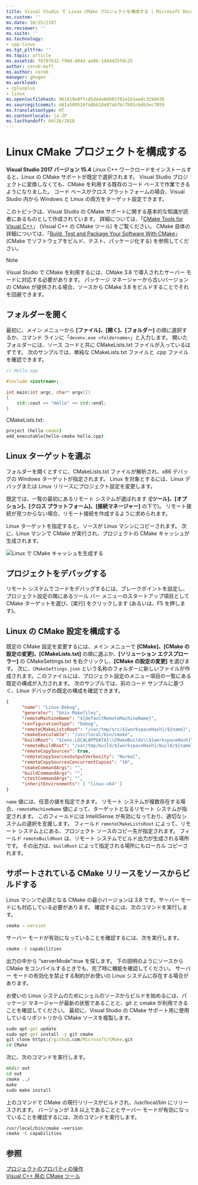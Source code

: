 ```yaml
---
title: Visual Studio で Linux CMake プロジェクトを構成する | Microsoft Docs
ms.custom: ''
ms.date: 10/25/2107
ms.reviewer: ''
ms.suite: ''
ms.technology:
- cpp-linux
ms.tgt_pltfrm: ''
ms.topic: article
ms.assetid: f8707b32-f90d-494d-ae0b-1d44425fdc25
author: corob-msft
ms.author: corob
manager: ghogen
ms.workload:
- cplusplus
- linux
ms.openlocfilehash: 961419e9ffcd5dede0db01f81e1b1eedc3290436
ms.sourcegitcommit: dd1a509526fa8bb18e97ab7bc7b91cbdb3ec7059
ms.translationtype: HT
ms.contentlocale: ja-JP
ms.lasthandoff: 04/26/2018
---
```

# <a name="configure-a-linux-cmake-project"></a>Linux CMake プロジェクトを構成する
  
**Visual Studio 2017 バージョン 15.4** Linux C++ ワークロードをインストールすると、Linux の CMake サポートが既定で選択されます。 Visual Studio プロジェクトに変換しなくても、CMake を利用する既存のコード ベースで作業できるようになりました。 コード ベースがクロス プラットフォームの場合、Visual Studio 内から Windows と Linux の両方をターゲット設定できます。 

このトピックは、Visual Studio の CMake サポートに関する基本的な知識が読者にあるものとして作成されています。 詳細については、「[CMake Tools for Visual C++](../ide/cmake-tools-for-visual-cpp.md)」 (Visual C++ の CMake ツール) をご覧ください。 CMake 自体の詳細については、「[Build, Test and Package Your Software With CMake](https://cmake.org/)」 (CMake でソフトウェアをビルド、テスト、パッケージ化する) を参照してください。

> [!NOTE] 
> Visual Studio で CMake を利用するには、CMake 3.8 で導入されたサーバー モードに対応する必要があります。 パッケージ マネージャーから古いバージョンの CMake が提供される場合、ソースから CMake 3.8 をビルドすることでそれを回避できます。



## <a name="open-a-folder"></a>フォルダーを開く
最初に、メイン メニューから **[ファイル]、[開く]、[フォルダー]** の順に選択するか、コマンド ラインに「`devenv.exe <foldername>`」と入力します。 開いたフォルダーには、ソース コードと共に CMakeLists.txt ファイルが入っているはずです。
次のサンプルでは、単純な CMakeLists.txt ファイルと .cpp ファイルを確認できます。

```cpp
// Hello.cpp

#include <iostream>;
 
int main(int argc, char* argv[])
{
    std::cout << "Hello" << std::endl;
}
```

CMakeLists.txt: 
```cmd
project (hello-cmake)
add_executable(hello-cmake hello.cpp)
```

## <a name="choose-a-linux-target"></a>Linux ターゲットを選ぶ
フォルダーを開くとすぐに、CMakeLists.txt ファイルが解析され、x86 デバッグの Windows ターゲットが指定されます。 Linux を対象とするには、Linux デバッグまたは Linux リリースにプロジェクト設定を変更します。

既定では、一覧の最初にあるリモート システムが選ばれます (**[ツール]、[オプション]、[クロス プラットフォーム]、[接続マネージャー]** の下で)。 リモート接続が見つからない場合、リモート接続を作成するように求められます。

Linux ターゲットを指定すると、ソースが Linux マシンにコピーされます。 次に、Linux マシンで CMake が実行され、プロジェクトの CMake キャッシュが生成されます。  

![Linux で CMake キャッシュを生成する](media/cmake-linux-1.png "Linux で CMake キャッシュを生成する")  

## <a name="debug-the-project"></a>プロジェクトをデバッグする  
リモート システムでコードをデバッグするには、ブレークポイントを設定し、プロジェクト設定の隣にあるツール バー メニューのスタートアップ項目として CMake ターゲットを選び、[実行] をクリックします (あるいは、F5 を押します)。

## <a name="configure-cmake-settings-for-linux"></a>Linux の CMake 設定を構成する
既定の CMake 設定を変更するには、メイン メニューで **[CMake]、[CMake の設定の変更]、[CMakeLists.txt]** の順に選ぶか、**[ソリューション エクスプローラー]** の CMakeSettings.txt を右クリックし、**[CMake の設定の変更]** を選びます。 次に、`CMakeSettings.json` という名称のフォルダーに新しいファイルが作成されます。このファイルには、プロジェクト設定のメニュー項目の一覧にある既定の構成が入力されます。 次のサンプルでは、前のコード サンプルに基づく、Linux デバッグの既定の構成を確認できます。

```json
{
      "name": "Linux-Debug",
      "generator": "Unix Makefiles",
      "remoteMachineName": "${defaultRemoteMachineName}",
      "configurationType": "Debug",
      "remoteCMakeListsRoot": "/var/tmp/src/${workspaceHash}/${name}",
      "cmakeExecutable": "/usr/local/bin/cmake",
      "buildRoot": "${env.LOCALAPPDATA}\\CMakeBuilds\\${workspaceHash}\\build\\${name}",
      "remoteBuildRoot": "/var/tmp/build/${workspaceHash}/build/${name}",
      "remoteCopySources": true,
      "remoteCopySourcesOutputVerbosity": "Normal",
      "remoteCopySourcesConcurrentCopies": "10",
      "cmakeCommandArgs": "",
      "buildCommandArgs": "",
      "ctestCommandArgs": "",
      "inheritEnvironments": [ "linux-x64" ]
}
```
`name` 値には、任意の値を指定できます。 リモート システムが複数存在する場合、`remoteMachineName` 値によって、ターゲットとなるリモート システムが指定されます。 このフィールドには IntelliSense が有効になっており、適切なシステムの選択を支援します。 フィールド `remoteCMakeListsRoot` によって、リモート システム上にある、プロジェクト ソースのコピー先が指定されます。 フィールド `remoteBuildRoot` は、リモート システムでビルド出力が生成される場所です。 その出力は、`buildRoot` によって指定される場所にもローカル コピーされます。

## <a name="building-a-supported-cmake-release-from-source"></a>サポートされている CMake リリースをソースからビルドする
Linux マシンで必須となる CMake の最小バージョンは 3.8 です。サーバー モードにも対応している必要があります。 確認するには、次のコマンドを実行します。

```cmd
cmake --version
```

サーバー モードが有効になっていることを確認するには、次を実行します。

```cmd
cmake -E capabilities
```

出力の中から “serverMode”:true を探します。 下の説明のようにソースから CMake をコンパイルするときでも、完了時に機能を確認してください。 サーバー モードの有効化を禁止する制約がお使いの Linux システムに存在する場合があります。

お使いの Linux システムのためにシェルのソースからビルドを始めるには、パッケージ マネージャーが最新の状態であることと、git と cmake が利用できることを確認してください。 最初に、Visual Studio の CMake サポート用に使用しているリポジトリから CMake ソースを複製します。

```cmd
sudo apt-get update
sudo apt-get install -y git cmake
git clone https://github.com/Microsoft/CMake.git
cd CMake
```

次に、次のコマンドを実行します。

```cmd
mkdir out
cd out
cmake ../
make
sudo make install
```

上のコマンドで CMake の現行リリースがビルドされ、/usr/local/bin にリリースされます。 バージョンが 3.8 以上であることとサーバー モードが有効になっていることを確認するには、次のコマンドを実行します。

```cmd
/usr/local/bin/cmake –version
cmake -E capabilities
```

## <a name="see-also"></a>参照
[プロジェクトのプロパティの操作](../ide/working-with-project-properties.md)  
[Visual C++ 用の CMake ツール](../ide/cmake-tools-for-visual-cpp.md)
